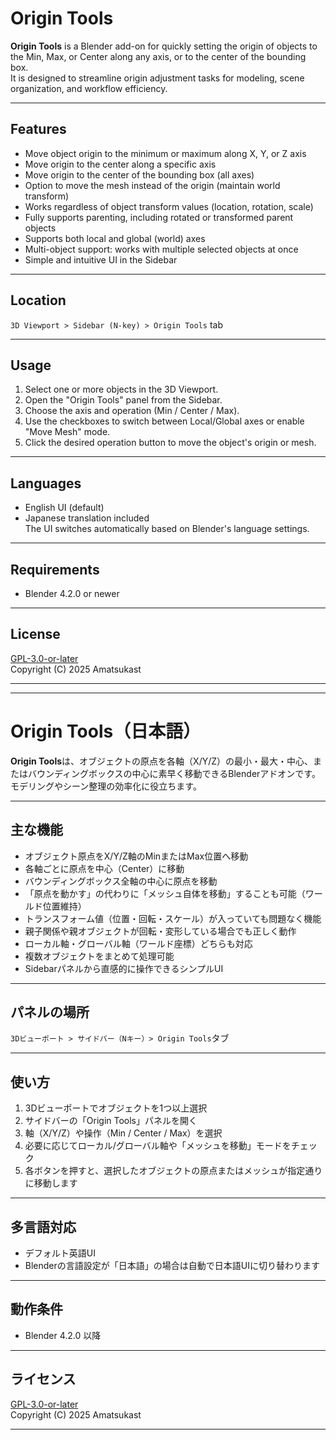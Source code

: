# Origin Tools

**Origin Tools** is a Blender add-on for quickly setting the origin of objects to the Min, Max, or Center along any axis, or to the center of the bounding box.  
It is designed to streamline origin adjustment tasks for modeling, scene organization, and workflow efficiency.

---

## Features

- Move object origin to the minimum or maximum along X, Y, or Z axis
- Move origin to the center along a specific axis
- Move origin to the center of the bounding box (all axes)
- Option to move the mesh instead of the origin (maintain world transform)
- Works regardless of object transform values (location, rotation, scale)
- Fully supports parenting, including rotated or transformed parent objects
- Supports both local and global (world) axes
- Multi-object support: works with multiple selected objects at once
- Simple and intuitive UI in the Sidebar

---

## Location

`3D Viewport > Sidebar (N-key) > Origin Tools` tab

---

## Usage

1. Select one or more objects in the 3D Viewport.
2. Open the "Origin Tools" panel from the Sidebar.
3. Choose the axis and operation (Min / Center / Max).
4. Use the checkboxes to switch between Local/Global axes or enable "Move Mesh" mode.
5. Click the desired operation button to move the object's origin or mesh.

---

## Languages

- English UI (default)
- Japanese translation included  
  The UI switches automatically based on Blender's language settings.

---

## Requirements

- Blender 4.2.0 or newer

---

## License

[GPL-3.0-or-later](https://www.gnu.org/licenses/gpl-3.0.html)  
Copyright (C) 2025 Amatsukast

---

---

# Origin Tools（日本語）

**Origin Tools**は、オブジェクトの原点を各軸（X/Y/Z）の最小・最大・中心、またはバウンディングボックスの中心に素早く移動できるBlenderアドオンです。  
モデリングやシーン整理の効率化に役立ちます。

---

## 主な機能

- オブジェクト原点をX/Y/Z軸のMinまたはMax位置へ移動
- 各軸ごとに原点を中心（Center）に移動
- バウンディングボックス全軸の中心に原点を移動
- 「原点を動かす」の代わりに「メッシュ自体を移動」することも可能（ワールド位置維持）
- トランスフォーム値（位置・回転・スケール）が入っていても問題なく機能
- 親子関係や親オブジェクトが回転・変形している場合でも正しく動作
- ローカル軸・グローバル軸（ワールド座標）どちらも対応
- 複数オブジェクトをまとめて処理可能
- Sidebarパネルから直感的に操作できるシンプルUI

---

## パネルの場所

`3Dビューポート > サイドバー（Nキー）> Origin Tools`タブ

---

## 使い方

1. 3Dビューポートでオブジェクトを1つ以上選択
2. サイドバーの「Origin Tools」パネルを開く
3. 軸（X/Y/Z）や操作（Min / Center / Max）を選択
4. 必要に応じてローカル/グローバル軸や「メッシュを移動」モードをチェック
5. 各ボタンを押すと、選択したオブジェクトの原点またはメッシュが指定通りに移動します

---

## 多言語対応

- デフォルト英語UI
- Blenderの言語設定が「日本語」の場合は自動で日本語UIに切り替わります

---

## 動作条件

- Blender 4.2.0 以降

---

## ライセンス

[GPL-3.0-or-later](https://www.gnu.org/licenses/gpl-3.0.html)  
Copyright (C) 2025 Amatsukast

---
